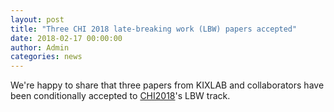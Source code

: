 ```yaml
---
layout: post
title: "Three CHI 2018 late-breaking work (LBW) papers accepted"
date: 2018-02-17 00:00:00
author: Admin
categories: news
---
```


We're happy to share that three papers from KIXLAB and collaborators have been conditionally accepted to [CHI2018](https://chi2018.acm.org/)'s LBW track.
